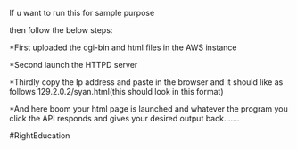 If u want to run this for sample purpose

then follow the below steps:

*First uploaded the cgi-bin and html files in the AWS instance

*Second launch the HTTPD server

*Thirdly copy the Ip address and paste in the browser and it should like as follows 
  129.2.0.2/syan.html(this should look in this format)

*And here boom your html page is launched and whatever the program you click the API responds and gives your desired output back.......


#RightEducation
